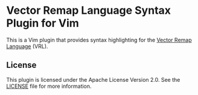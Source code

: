 Vector Remap Language Syntax Plugin for Vim
============================================

This is a Vim plugin that provides syntax highlighting for the [Vector Remap Language](https://vector.dev/docs/reference/configuration/transforms/remap/) (VRL).

## License

This plugin is licensed under the Apache License Version 2.0.
See the [LICENSE](LICENSE) file for more information.
